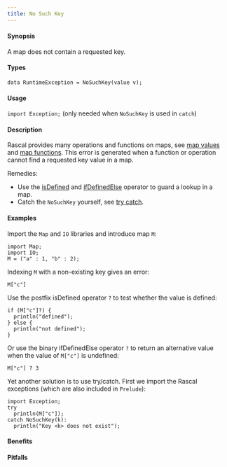```yaml
---
title: No Such Key
---
```


#### Synopsis

A map does not contain a requested key.

#### Types

`data RuntimeException = NoSuchKey(value v);`
       
#### Usage

`import Exception;` (only needed when `NoSuchKey` is used in `catch`)

#### Description

Rascal provides many operations and functions on maps, 
see [map values]((Rascal:Values-Map)) and [map functions]((Library:Map)).
This error is generated when a function or operation cannot find a requested key value in a map.

Remedies: 

*  Use the 
   [isDefined]((Rascal:Boolean-IsDefined)) and 
   [ifDefinedElse]((Rascal:Boolean-IfDefinedElse)) operator to guard a lookup in a map.
*  Catch the `NoSuchKey` yourself, see [try catch]((Rascal:Statements-TryCatch)).

#### Examples

Import the `Map` and `IO` libraries and introduce map `M`:
```rascal-shell
import Map;
import IO;
M = ("a" : 1, "b" : 2);
```
Indexing `M` with a non-existing key gives an error:
```rascal-shell,continue,error
M["c"]
```
Use the postfix isDefined operator `?` to test whether the value is defined:
```rascal-shell,continue
if (M["c"]?) {
  println("defined"); 
} else {
  println("not defined");
}
```
Or use the binary ifDefinedElse operator `?` to return an alternative value
when the value of `M["c"]` is undefined:
```rascal-shell,continue
M["c"] ? 3
```
Yet another solution is to use try/catch.
First we import the Rascal exceptions (which are also included in `Prelude`):
```rascal-shell,continue
import Exception;
try 
  println(M["c"]);
catch NoSuchKey(k): 
  println("Key <k> does not exist");
```

#### Benefits

#### Pitfalls

